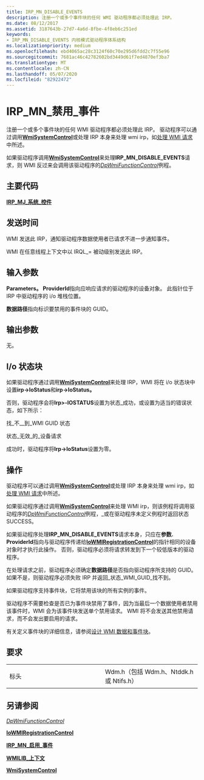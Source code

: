 ```yaml
---
title: IRP_MN_DISABLE_EVENTS
description: 注册一个或多个事件块的任何 WMI 驱动程序都必须处理此 IRP。
ms.date: 08/12/2017
ms.assetid: 3187643b-27d7-4a6d-8fbe-4f8eb6c251ed
keywords:
- IRP_MN_DISABLE_EVENTS 内核模式驱动程序体系结构
ms.localizationpriority: medium
ms.openlocfilehash: ebd4065ac28c3124f60c70e295d6fdd2c7f55e96
ms.sourcegitcommit: 7681ac46c42782602bd3449d61f7ed4870ef3ba7
ms.translationtype: MT
ms.contentlocale: zh-CN
ms.lasthandoff: 05/07/2020
ms.locfileid: "82922472"
---
```

# <a name="irp_mn_disable_events"></a>IRP\_MN\_禁用\_事件


注册一个或多个事件块的任何 WMI 驱动程序都必须处理此 IRP。 驱动程序可以通过调用[**WmiSystemControl**](https://docs.microsoft.com/windows-hardware/drivers/ddi/wmilib/nf-wmilib-wmisystemcontrol)或处理 IRP 本身来处理 wmi irp，如[处理 WMI 请求](https://docs.microsoft.com/windows-hardware/drivers/kernel/handling-wmi-requests)中所述。

如果驱动程序调用[**WmiSystemControl**](https://docs.microsoft.com/windows-hardware/drivers/ddi/wmilib/nf-wmilib-wmisystemcontrol)来处理**IRP\_MN\_DISABLE\_EVENTS**请求，则 WMI 反过来会调用该驱动程序的[*DpWmiFunctionControl*](https://docs.microsoft.com/windows-hardware/drivers/ddi/wmilib/nc-wmilib-wmi_function_control_callback)例程。

<a name="major-code"></a>主要代码
----------

[**IRP\_MJ\_系统\_控件**](irp-mj-system-control.md)

<a name="when-sent"></a>发送时间
---------

WMI 发送此 IRP，通知驱动程序数据使用者已请求不进一步通知事件。

WMI 在任意线程上下文中以 IRQL\_= 被动级别发送此 IRP。

## <a name="input-parameters"></a>输入参数


**Parameters。 ProviderId**指向应响应请求的驱动程序的设备对象。 此指针位于 IRP 中驱动程序的 i/o 堆栈位置。

**数据路径**指向标识要禁用的事件块的 GUID。

## <a name="output-parameters"></a>输出参数


无。

## <a name="io-status-block"></a>I/o 状态块


如果驱动程序通过调用[**WmiSystemControl**](https://docs.microsoft.com/windows-hardware/drivers/ddi/wmilib/nf-wmilib-wmisystemcontrol)来处理 IRP，WMI 将在 i/o 状态块中设置**irp-&gt;IoStatus**和**irp-&gt;IoStatus。**

否则，驱动程序会将**Irp&gt;-IOSTATUS**设置为状态\_成功，或设置为适当的错误状态，如下所示：

找\_不\_\_到\_WMI GUID 状态

状态\_无效\_的\_设备请求

成功时，驱动程序将**Irp-&gt;IoStatus**设置为零。

<a name="operation"></a>操作
---------

驱动程序可以通过调用[**WmiSystemControl**](https://docs.microsoft.com/windows-hardware/drivers/ddi/wmilib/nf-wmilib-wmisystemcontrol)或处理 IRP 本身来处理 wmi irp，如[处理 WMI 请求](https://docs.microsoft.com/windows-hardware/drivers/kernel/handling-wmi-requests)中所述。

如果驱动程序通过调用[**WmiSystemControl**](https://docs.microsoft.com/windows-hardware/drivers/ddi/wmilib/nf-wmilib-wmisystemcontrol)来处理 WMI irp，则该例程将调用驱动程序的[*DpWmiFunctionControl*](https://docs.microsoft.com/windows-hardware/drivers/ddi/wmilib/nc-wmilib-wmi_function_control_callback)例程，\_或在驱动程序未定义例程时返回状态 SUCCESS。

如果驱动程序处理**IRP\_MN\_DISABLE\_EVENTS**请求本身，只应在**参数. ProviderId**指向与驱动程序传递给[**IoWMIRegistrationControl**](https://docs.microsoft.com/windows-hardware/drivers/ddi/wdm/nf-wdm-iowmiregistrationcontrol)的指针相同的设备对象时才执行此操作。 否则，驱动程序必须将请求转发到下一个较低版本的驱动程序。

在处理请求之前，驱动程序必须确定**数据路径**是否指向驱动程序所支持的 GUID。 如果不是，则驱动程序必须失败 IRP 并返回\_状态\_WMI\_GUID\_找不到。

如果驱动程序支持事件块，它将禁用该块的所有实例的事件。

驱动程序不需要检查是否已为事件块禁用了事件，因为当最后一个数据使用者禁用该事件时，WMI 会为该事件块发送单个禁用请求。 WMI 将不会发送其他禁用请求，而不会发出要启用的请求。

有关定义事件块的详细信息，请参阅[设计 WMI 数据和事件块](https://docs.microsoft.com/windows-hardware/drivers/kernel/designing-wmi-data-and-event-blocks)。

<a name="requirements"></a>要求
------------

<table>
<colgroup>
<col width="50%" />
<col width="50%" />
</colgroup>
<tbody>
<tr class="odd">
<td><p>标头</p></td>
<td>Wdm.h（包括 Wdm.h、Ntddk.h 或 Ntifs.h）</td>
</tr>
</tbody>
</table>

## <a name="see-also"></a>另请参阅


[*DpWmiFunctionControl*](https://docs.microsoft.com/windows-hardware/drivers/ddi/wmilib/nc-wmilib-wmi_function_control_callback)

[**IoWMIRegistrationControl**](https://docs.microsoft.com/windows-hardware/drivers/ddi/wdm/nf-wdm-iowmiregistrationcontrol)

[**IRP\_MN\_启用\_事件**](irp-mn-enable-events.md)

[**WMILIB\_上下文**](https://docs.microsoft.com/windows-hardware/drivers/ddi/wmilib/ns-wmilib-_wmilib_context)

[**WmiSystemControl**](https://docs.microsoft.com/windows-hardware/drivers/ddi/wmilib/nf-wmilib-wmisystemcontrol)

 

 




